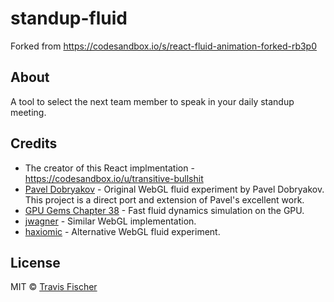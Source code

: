 # standup-fluid
Forked from https://codesandbox.io/s/react-fluid-animation-forked-rb3p0

## About
A tool to select the next team member to speak in your daily standup meeting.

## Credits
- The creator of this React implmentation - https://codesandbox.io/u/transitive-bullshit
- [Pavel Dobryakov](https://github.com/PavelDoGreat/WebGL-Fluid-Simulation) - Original WebGL fluid experiment by Pavel Dobryakov. This project is a direct port and extension of Pavel's excellent work.
- [GPU Gems Chapter 38](http://developer.download.nvidia.com/books/HTML/gpugems/gpugems_ch38.html) - Fast fluid dynamics simulation on the GPU.
- [jwagner](https://github.com/jwagner/fluidwebgl) - Similar WebGL implementation.
- [haxiomic](https://github.com/haxiomic/GPU-Fluid-Experiments) - Alternative WebGL fluid experiment.

## License

MIT © [Travis Fischer](https://github.com/transitive-bullshit)
